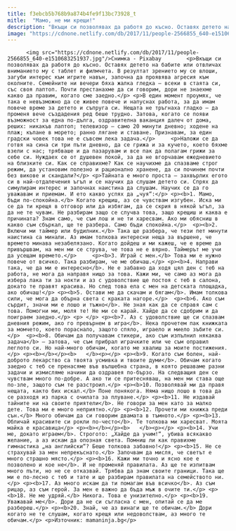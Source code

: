 ```yaml
---
title: f3ebcb5b768b9a874b4fe9f13bc73928_t
mitle:  "Мамо, не ми крещи!"
description: "Вкъщи си позволявах да работя до късно. Оставях детето на бабите или отвличах вниманието му с таблет и филмчета. В резултат зрението му се влоши, загуби интерес към игрите навън, започна да проявява агресия към околните. Семейните ни вечери бяха жалка гледка – всеки в стаята си, със своя лаптоп. Почти престанахме да си говорим, …"
image: "https://cdnone.netlify.com/db/2017/11/people-2566855_640-e1510683251937.jpg"
---
```


          <img src="https://cdnone.netlify.com/db/2017/11/people-2566855_640-e1510683251937.jpg"/>Снимкa - Pixabay        <p>Вкъщи си позволявах да работя до късно. Оставях детето на бабите или отвличах вниманието му с таблет и филмчета. В резултат зрението му се влоши, загуби интерес към игрите навън, започна да проявява агресия към околните. Семейните ни вечери бяха жалка гледка – всеки в стаята си, със своя лаптоп. Почти престанахме да си говорим, дори не знаехме какво да правим, когато сме заедно.</p> <p>В един момент проумях, че така е невъзможно да се живее повече и напуснах работа, за да имам повече време за детето и съпруга си. Нещата не тръгнаха гладко – да променя вече създадения ред беше трудно. Затова, когато се появи възможност за една по-дълга, оздравителна ваканция далеч от дома, реших: никакъв лаптоп; телевизор – само 20 минути дневно; ходене на плаж; къпане в морето; ранно лягане и ставане. Признавам, за един градски човек това не е съвсем лека задача.</p>     <p>Наложи се да готвя на сина си три пъти дневно, да се грижа и за кучето, което бяхме взели с нас; трябваше и да пазарувам и все пак да полагам грижи за себе си. Нуждаех се от душевен покой, за да не вгорчавам ежедневието на близките си. Как се справихме? Как се научихме да спазваме строг режим, да установим полезно и рационално хранене, да си починем почти без викове и скандали?</p> <p>Тайната е много проста – захвърлих егото си в най-отдалечения ъгъл и се научих да слушам детето си. Спрях да симулирам интерес и започнах наистина да слушам. Научих се да го уважавам и приемам. И ето какво успях да „чуя“:</p> <p><b>1. Мамо, бъди по-спокойна.</b> Когато крещиш, аз се чувствам изгубен. Иска ми се да ти крещя в отговор или да избягам, да се скрия в някой ъгъл, за да не те чувам. Не разбирам защо се случва това, защо крещиш и каква е причината? Знам само, че съм лош и не ти харесвам. Ако ми обясниш в какво съм сбъркал, ще те разбера. Само бъди спокойна.</p>  <p><b>2. Включи ми таймер или будилник.</b> Така ще разбера, че тези пет минути наистина са минали. Аз имам толкова интересни неща за вършене, че времето минава незабелязано. Когато дойдеш и ми кажеш, че е време да привършвам, на мен ми се струва, че това не е вярно. Таймерът ме учи да усещам времето.</p>     <p><b>3. Играй с мен.</b> Това ми е нужно повече от всичко. Така разбирам, че ме обичаш.</p> <p><b>4. Направи така, че да ми е интересно</b>. Не е забавно да ходя цял ден с теб на работа, не мога да направя нищо за това. Кажи ми, че само аз мога да избера лака ти за нокти и аз с удоволствие ще постоя с теб в салона, докато те правят красива. Но след това ела с мен на детската площадка, ако обичаш!</p> <p><b>5. Остави ме да скачам и бягам</b>. Имам толкова сили, че мога да обърна света с краката нагоре.</p>  <p><b>6. Ако съм сърдит, значи ми е лошо и тъжно</b>. Не зная как да се справя сам с това. Помогни ми, моля те! Не ми се карай. Хайде да се сдобрим и да поиграем заедно.</p> <p> </p> <p><b>7. Аз с удоволствие ще си спазвам дневния режим, ако го превърнем в игра</b>. Нека прочетем пак книжката за момчето, което пораснало, защото спяло, играело и миело зъбите си.</p>  <p><b>8. Обичам да получавам стикери, ако съм изпълнил някаква задача</b> – затова, че съм прибрал играчките или че съм оправил леглото си. Но най-много обичам, когато ме хвалиш за моите постижения.</p> <p><b></b></p><b>   </b><p></p> <p><b>9. Когато съм болен, най-доброто лекарство са твоята усмивка и твоите думи</b>. Обичам когато заедно с теб се пренасяме във вълшебна страна, в която решаваме разни задачи и измисляме начини да оздравея по-бързо. На следващия ден се чувствам много по-добре. А ако ти се притесняваш, на мен ми става още по-зле, защото съм те разстроил.</p> <p><b>10. Позволявай ми да правя нещата, както бих искал.</b> Поне понякога. Няма нищо лошо в това да се разходя из парка с очилата за плуване.</p> <p><b>11. Не издавай тайните ни на своите приятели</b>. Не говори за мен като за малко дете. Това ми е много неприятно.</p> <p><b>12. Прочети ми книжка преди сън.</b> Много обичам да си говорим двамата в тъмното.</p> <p><b>13. Обличай красивите си рокли по-често</b>. Те толкова ми харесват. Моята майка е красавица</p> <p><b></b></p><b>   </b><p></p> <p><b>14. Учи ме, докато играем</b>. Строгото: „Хайде да учим!“, убива всякакво желание, а аз искам да опозная света. Помниш ли как правихме гимнастика „на английски“? Беше толкова забавно!</p> <p><b>15. Не се страхувай за мен непрекъснато.</b> Започвам да мисля, че светът е много страшно място.</p> <p><b>16. Кажи ми точно и ясно кое е позволено и кое не</b>. И не променяй правилата. Аз ще те изпитвам много пъти, но не се отказвай. Трябва да знам своите граници. Така ще ми е по-лесно с теб и тате и ще разбирам правилата на семейството ни.</p> <p><b>17. Аз много искам да ти помагам във всичко</b>. Аз съм рицар, аз съм герой. За мен е важно да бъда мъж в очите ти.</p> <p><b>18. Не ме удряй.</b> Никога. Това е унизително.</p> <p><b>19. Уважавай ме</b>. Дори да не си съгласна с мен, опитай се да ме разбереш.</p> <p><b>20. Знай, че аз винаги ще те обичам.</b> Дори когато не те слушам, когато крещя или недоволствам, аз много те обичам.</p> <p>Източник: mamaninja.bg</p>        
